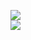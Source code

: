 [![](https://img.shields.io/badge/Made%20With-Github%20Spray-lightgrey.svg?style=for-the-badge&logo=github)](https://github.com/Annihil/github-spray#23084)  
[![](https://i.imgur.com/2DrTn0Z.gif)](https://github.com/Annihil/github-spray)
